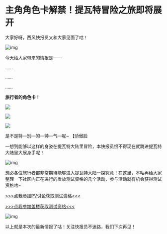 # 主角角色卡解禁！提瓦特冒险之旅即将展开

大家好呀，西风快报员又和大家见面了咕！

![img](https://img-static.mihoyo.com/communityweb/upload/dcbfa99981e274d48dacae36d0c1f249.png)

今天给大家带来的情报是——



……

……

……



**旅行者的角色卡！**

![](./../B方形卡/#PLAYER-旅行者.jpg)

![](./../C立绘/#PLAYER-旅行者-空.png)

![](./../C立绘/#PLAYER-旅行者-荧.jpg)

是不是特—别—的—帅—气—呢~ 【骄傲脸



一想到能够以这样的身姿在提瓦特大陆里冒险，本快报员恨不得现在就跳进提瓦特大陆里大展身手呢！



![img](https://img-static.mihoyo.com/communityweb/upload/87d190a924a83a5d7ed40a819e9a10fb.png)

想必各位旅行者都非常期待能够进入提瓦特大陆一探究竟！在这里，本咕再给大家整理一下社区内正在进行的发放测试资格的几个活动，参与活动就有机会获得测试资格咕~



[>>>点我参加PV讨论获取测试资格<<< ](https://bbs.mihayo.com/ys/article/64348)

[>>>点我参加盖楼获取测试资格<<<](https://bbs.mihayo.com/ys/article/62295)

![img](https://img-static.mihoyo.com/communityweb/upload/87d190a924a83a5d7ed40a819e9a10fb.png)

以上就是本次的最新情报了咕！关注快报员不迷路，我们下次再见！

 
